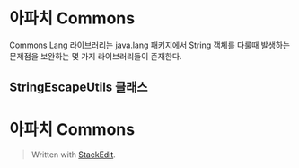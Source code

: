 # 아파치 Commons

Commons Lang 라이브러리는 java.lang 패키지에서 String 객체를 다룰때 발생하는 문제점을 보완하는 몇 가지 라이브러리들이 존재한다. 

## StringEscapeUtils 클래스




# 아파치 Commons



> Written with [StackEdit](https://stackedit.io/).
<!--stackedit_data:
eyJoaXN0b3J5IjpbNjUzMDE5MjA1XX0=
-->